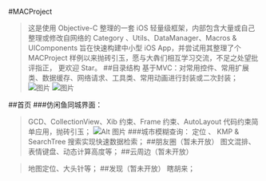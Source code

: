 
#MACProject
>这是使用 Objective-C 整理的一套 iOS 轻量级框架，内部包含大量或自己整理或修改自网络的 Category 、Utils、DataManager、Macros & UIComponents 旨在快速构建中小型 iOS App，并尝试用其整理了个 MACProject 样例以来抛砖引玉，愿与大犇们相互学习交流，不足之处望批评指正， 更欢迎 Star。
##目录结构
>基于MVC：对常用控件、常用扩展类、数据缓存、网络请求、工具类、常用动画进行封装或二次封装；
  ![图片](http://oc4tpefat.bkt.clouddn.com/mulu1.png)
  ![图片](http://oc4tpefat.bkt.clouddn.com/mulu2.png)

##首页
###仿闲鱼同城界面：
>GCD、CollectionView、Xib 约束、Frame 约束、AutoLayout 代码约束简单应用，抛砖引玉；
 ![Alt 图片](http://oc4tpefat.bkt.clouddn.com/homepageGIF.gif)
###城市模糊查询：
>定位 、 KMP & SearchTree 搜索实现快速数据检索；
##朋友圈（暂未开放）
>图文混排、表情键盘、动态计算高度等；
##云周边（暂未开放）

>地图定位、大头针等；
##发现（暂未开放）
>瞎胡来；


